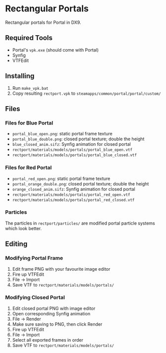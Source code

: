 # Rectangular Portals

Rectangular portals for Portal in DX9.

## Required Tools

  * Portal's `vpk.exe` (should come with Portal)
  * Synfig
  * VTFEdit

## Installing

 1. Run `make_vpk.bat`
 2. Copy resulting `rectport.vpk` to `steamapps/common/portal/portal/custom/`
  
## Files

### Files for Blue Portal

  * `portal_blue_open.png`: static portal frame texture
  * `portal_blue_double.png`: closed portal texture; double the height
  * `blue_closed_anim.sifz`: Synfig animation for closed portal
  * `rectport/materials/models/portals/portal_blue_open.vtf`
  * `rectport/materials/models/portals/portal_blue_closed.vtf`

### Files for Red Portal

  * `portal_red_open.png`: static portal frame texture
  * `portal_orange_double.png`: closed portal texture; double the height
  * `orange_closed_anim.sifz`: Synfig animation for closed portal
  * `rectport/materials/models/portals/portal_red_open.vtf`
  * `rectport/materials/models/portals/portal_red_closed.vtf`
  
### Particles

The particles in `rectport/particles/` are modified portal particle systems which look better.
  
## Editing
  
### Modifying Portal Frame

 1. Edit frame PNG with your favourite image editor
 2. Fire up VTFEdit
 3. File -> Import
 4. Save VTF to `rectport/materials/models/portals/`
 
### Modifying Closed Portal

 1. Edit closed portal PNG with image editor
 2. Open corresponding Synfig animation
 3. File -> Render
 4. Make sure saving to PNG, then click Render
 5. Fire up VTFEdit
 6. File -> Import
 7. Select all exported frames in order
 8. Save VTF to `rectport/materials/models/portals/`
 

